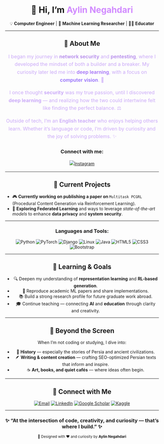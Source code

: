 <!-- ✨ Aylin Negahdari | GitHub Profile README ✨ -->
<div align="center">

<h1>🌸 Hi, I’m <span style="color:#d18aff;">Aylin Negahdari</span></h1>

<p>
💡 <b>Computer Engineer</b> | 🤖 <b>Machine Learning Researcher</b> | 🧑‍🏫 <b>Educator</b><br>
</p>


---

<h2>🧬 About Me</h2>

<div align="center" style="line-height:1.6;">

<p style="color:#caa9f8; font-size:16px; max-width:700px;">
I began my journey in <span style="color:#b388eb; font-weight:600;">network security</span> and <span style="color:#b388eb; font-weight:600;">pentesting</span>, where I developed the mindset of both a builder and a breaker. My curiosity later led me into <span style="color:#a371f7; font-weight:600;">deep learning</span>, with a focus on <span style="color:#946cfb; font-weight:600;">computer vision</span>. 🚀
</p>

<p style="color:#caa9f8; font-size:16px; max-width:700px;">
I once thought <b>security</b> was my true passion, until I discovered <b>deep learning</b> — and realizing how the two could intertwine felt like finding the perfect balance. ⚖️
</p>

<p style="color:#caa9f8; font-size:16px; max-width:700px;">
Outside of tech, I’m an <span style="color:#caa9f8; font-weight:600;">English teacher</span> who enjoys helping others learn. Whether it’s language or code, I’m driven by curiosity and the joy of solving problems. ✨
</p>

<h3>Connect with me:</h3>
<p>
  <a href="https://www.instagram.com/yourusername" target="_blank">
    <img src="https://img.shields.io/badge/Instagram-%23E4405F?style=for-the-badge&logo=instagram&logoColor=white" alt="Instagram">
  </a>
</p>

</div>

---

<h2>🧠 Current Projects</h2>

<ul align="left">
  <li>🎮 
<strong>Currently working on publishing a paper on </strong>
<code>Multitask PCGRL</code>
<span class="meta">(Procedural Content Generation via Reinforcement Learning)</span>.</li>
  <li> <span class="emoji">🤖</span>
<strong>Exploring Federated Learning</strong> and ways to leverage
<em>state-of-the-art models</em> to enhance <strong>data privacy</strong> and
<strong>system security</strong>.</li>
</ul>

---

<div align="center">

<h3>Languages and Tools:</h3>
<p>
  <img src="https://img.shields.io/badge/Python-%2314354C?style=for-the-badge&logo=python&logoColor=white" alt="Python">
  <img src="https://img.shields.io/badge/PyTorch-%23EE4C2C?style=for-the-badge&logo=pytorch&logoColor=white" alt="PyTorch">
  <img src="https://img.shields.io/badge/Django-%23092E20?style=for-the-badge&logo=django&logoColor=white" alt="Django">
  <img src="https://img.shields.io/badge/Linux-%23000000?style=for-the-badge&logo=linux&logoColor=white" alt="Linux">
  <img src="https://img.shields.io/badge/Java-%23f89820?style=for-the-badge&logo=java&logoColor=white" alt="Java">
  <img src="https://img.shields.io/badge/HTML5-%23E34F26?style=for-the-badge&logo=html5&logoColor=white" alt="HTML5">
  <img src="https://img.shields.io/badge/CSS3-%231572B6?style=for-the-badge&logo=css3&logoColor=white" alt="CSS3">
  <img src="https://img.shields.io/badge/Bootstrap-%23563D7C?style=for-the-badge&logo=bootstrap&logoColor=white" alt="Bootstrap">
  
</p>

</div>

---

<h2>🚀 Learning & Goals</h2>

<ul>
  <li>🔍 Deepen my understanding of <b>representation learning</b> and <b>RL-based generation</b>.</li>
  <li>🧩 Reproduce academic ML papers and share implementations.</li>
  <li>📚 Build a strong research profile for future graduate work abroad.</li>
  <li>🎓 Continue teaching — connecting <b>AI</b> and <b>education</b> through clarity and creativity.</li>
</ul>

---

<h2>🌱 Beyond the Screen</h2>

<p>
When I’m not coding or studying, I dive into:
</p>
<ul>
  <li>🏺 <b>History</b> — especially the stories of Persia and ancient civilizations.</li>
  <li>🪶 <b>Writing & content creation</b> — crafting SEO-optimized Persian texts that inform and inspire.</li>
  <li>☕ <b>Art, books, and quiet cafés</b> — where ideas often begin.</li>
</ul>

---

<h2>💌 Connect with Me</h2>

<p align="center">
  <a href="mailto:your-email@example.com"><img src="https://img.shields.io/badge/Email-%23caa9f8?style=for-the-badge&logo=gmail&logoColor=white" alt="Email"></a>
  <a href="https://www.linkedin.com/in/your-profile" target="_blank"><img src="https://img.shields.io/badge/LinkedIn-%23946ef5?style=for-the-badge&logo=linkedin&logoColor=white" alt="LinkedIn"></a>
  <a href="https://scholar.google.com/" target="_blank"><img src="https://img.shields.io/badge/Google_Scholar-%238a63d2?style=for-the-badge&logo=google-scholar&logoColor=white" alt="Google Scholar"></a>
  <a href="https://www.kaggle.com/" target="_blank"><img src="https://img.shields.io/badge/Kaggle-%23496fed?style=for-the-badge&logo=kaggle&logoColor=white" alt="Kaggle"></a>
</p>

---

<h3 align="center">
✨ “At the intersection of code, creativity, and curiosity — that’s where I build.” ✨
</h3>

<p align="center">
<sub>🌸 Designed with ❤️ and curiosity by <b>Aylin Negahdari</b></sub>
</p>

</div>
